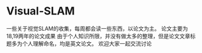 # Visual-SLAM
一些关于视觉SLAM的收集，每周都会读一些东西，以论文为主。
论文主要为18,19两年的论文成果
由于个人知识所限，并没有做太多的整理，但是论文文章标题多为个人理解命名，均是英文论文。
欢迎大家一起交流讨论
